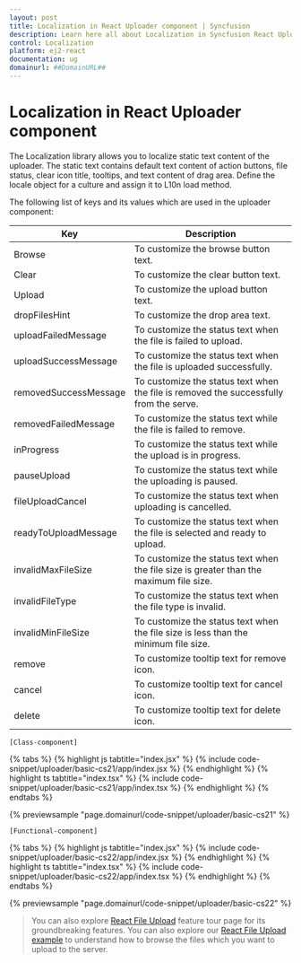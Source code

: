 ```yaml
---
layout: post
title: Localization in React Uploader component | Syncfusion
description: Learn here all about Localization in Syncfusion React Uploader component of Syncfusion Essential JS 2 and more.
control: Localization 
platform: ej2-react
documentation: ug
domainurl: ##DomainURL##
---
```


# Localization in React Uploader component

The Localization library allows you to localize static text content of the uploader. The static text contains default text content of action buttons, file status, clear icon title, tooltips, and text content of drag area. Define the locale object for a culture and assign it to L10n load method.

The following list of keys and its values which are used in the uploader component:

| Key | Description |
|------------------------|---------|
| Browse | To customize the browse button text.|
| Clear | To customize the clear button text.|
| Upload | To customize the upload button text. |
| dropFilesHint | To customize the drop area text. |
| uploadFailedMessage | To customize the status text when  the file is failed to upload.|
| uploadSuccessMessage | To customize the status text when  the file is uploaded successfully.|
| removedSuccessMessage | To customize the status text when  the file is removed the successfully from the serve.|
| removedFailedMessage | To customize the status text while the file is failed to remove.|
| inProgress | To customize the status text while the upload is in progress.|
| pauseUpload | To customize the status text while the uploading is paused.|
| fileUploadCancel | To customize the status text when uploading is cancelled.|
| readyToUploadMessage | To customize the status text when the file is selected and ready to upload.|
| invalidMaxFileSize | To customize the status text when the file size is greater than the maximum file size.|
| invalidFileType | To customize the status text when the file type is invalid.|
| invalidMinFileSize | To customize the status text when the file size is less than the minimum file size. |
| remove | To customize tooltip text for remove icon. |
| cancel | To customize tooltip text for cancel icon. |
| delete | To customize tooltip text for delete icon. |

`[Class-component]`

{% tabs %}
{% highlight js tabtitle="index.jsx" %}
{% include code-snippet/uploader/basic-cs21/app/index.jsx %}
{% endhighlight %}
{% highlight ts tabtitle="index.tsx" %}
{% include code-snippet/uploader/basic-cs21/app/index.tsx %}
{% endhighlight %}
{% endtabs %}

 {% previewsample "page.domainurl/code-snippet/uploader/basic-cs21" %}

`[Functional-component]`

{% tabs %}
{% highlight js tabtitle="index.jsx" %}
{% include code-snippet/uploader/basic-cs22/app/index.jsx %}
{% endhighlight %}
{% highlight ts tabtitle="index.tsx" %}
{% include code-snippet/uploader/basic-cs22/app/index.tsx %}
{% endhighlight %}
{% endtabs %}

 {% previewsample "page.domainurl/code-snippet/uploader/basic-cs22" %}

>You can also explore [React File Upload](https://www.syncfusion.com/react-ui-components/react-file-upload) feature tour page for its groundbreaking features. You can also explore our [React File Upload example](https://ej2.syncfusion.com/react/demos/#/material/uploader/default) to understand how to browse the files which you want to upload to the server.
